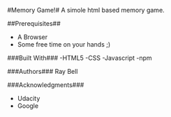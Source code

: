#Memory Game!#
A simole html based memory game.


##Prerequisites##

- A Browser
- Some free time on your hands ;)



###Built With###
-HTML5
-CSS
-Javascript
-npm


###Authors###
Ray Bell



###Acknowledgments###
- Udacity
- Google

